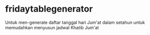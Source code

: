 # fridaytablegenerator
Untuk men-generate daftar tanggal hari Jum'at dalam setahun untuk memudahkan menyusun jadwal Khatib Jum'at
